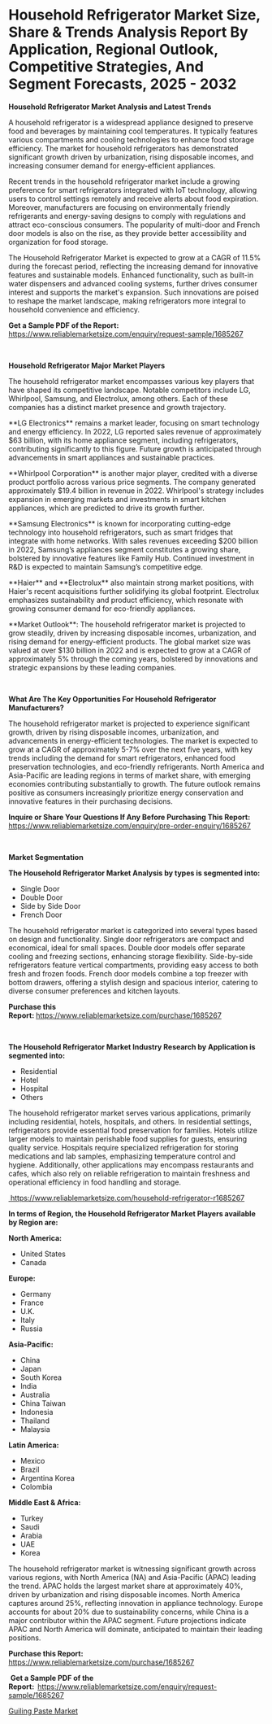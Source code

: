 <p><h1>Household Refrigerator Market Size, Share & Trends Analysis Report By Application, Regional Outlook, Competitive Strategies, And Segment Forecasts, 2025 - 2032</h1></p><p><strong>Household Refrigerator Market Analysis and Latest Trends</strong></p>
<p><p>A household refrigerator is a widespread appliance designed to preserve food and beverages by maintaining cool temperatures. It typically features various compartments and cooling technologies to enhance food storage efficiency. The market for household refrigerators has demonstrated significant growth driven by urbanization, rising disposable incomes, and increasing consumer demand for energy-efficient appliances. </p><p>Recent trends in the household refrigerator market include a growing preference for smart refrigerators integrated with IoT technology, allowing users to control settings remotely and receive alerts about food expiration. Moreover, manufacturers are focusing on environmentally friendly refrigerants and energy-saving designs to comply with regulations and attract eco-conscious consumers. The popularity of multi-door and French door models is also on the rise, as they provide better accessibility and organization for food storage.</p><p>The Household Refrigerator Market is expected to grow at a CAGR of 11.5% during the forecast period, reflecting the increasing demand for innovative features and sustainable models. Enhanced functionality, such as built-in water dispensers and advanced cooling systems, further drives consumer interest and supports the market's expansion. Such innovations are poised to reshape the market landscape, making refrigerators more integral to household convenience and efficiency.</p></p>
<p><strong>Get a Sample PDF of the Report:&nbsp;</strong> <a href="https://www.reliablemarketsize.com/enquiry/request-sample/1685267?utm_campaign=2723&utm_medium=2&utm_source=Github&utm_content=ia&utm_term=26032025&utm_id=household-refrigerator">https://www.reliablemarketsize.com/enquiry/request-sample/1685267</a></p>
<p>&nbsp;</p>
<p><strong>Household Refrigerator Major Market Players</strong></p>
<p><p>The household refrigerator market encompasses various key players that have shaped its competitive landscape. Notable competitors include LG, Whirlpool, Samsung, and Electrolux, among others. Each of these companies has a distinct market presence and growth trajectory.</p><p>**LG Electronics** remains a market leader, focusing on smart technology and energy efficiency. In 2022, LG reported sales revenue of approximately $63 billion, with its home appliance segment, including refrigerators, contributing significantly to this figure. Future growth is anticipated through advancements in smart appliances and sustainable practices.</p><p>**Whirlpool Corporation** is another major player, credited with a diverse product portfolio across various price segments. The company generated approximately $19.4 billion in revenue in 2022. Whirlpool's strategy includes expansion in emerging markets and investments in smart kitchen appliances, which are predicted to drive its growth further.</p><p>**Samsung Electronics** is known for incorporating cutting-edge technology into household refrigerators, such as smart fridges that integrate with home networks. With sales revenues exceeding $200 billion in 2022, Samsung’s appliances segment constitutes a growing share, bolstered by innovative features like Family Hub. Continued investment in R&D is expected to maintain Samsung’s competitive edge.</p><p>**Haier** and **Electrolux** also maintain strong market positions, with Haier's recent acquisitions further solidifying its global footprint. Electrolux emphasizes sustainability and product efficiency, which resonate with growing consumer demand for eco-friendly appliances.</p><p>**Market Outlook**: The household refrigerator market is projected to grow steadily, driven by increasing disposable incomes, urbanization, and rising demand for energy-efficient products. The global market size was valued at over $130 billion in 2022 and is expected to grow at a CAGR of approximately 5% through the coming years, bolstered by innovations and strategic expansions by these leading companies.</p></p>
<p>&nbsp;</p>
<p><strong>What Are The Key Opportunities For Household Refrigerator Manufacturers?</strong></p>
<p><p>The household refrigerator market is projected to experience significant growth, driven by rising disposable incomes, urbanization, and advancements in energy-efficient technologies. The market is expected to grow at a CAGR of approximately 5-7% over the next five years, with key trends including the demand for smart refrigerators, enhanced food preservation technologies, and eco-friendly refrigerants. North America and Asia-Pacific are leading regions in terms of market share, with emerging economies contributing substantially to growth. The future outlook remains positive as consumers increasingly prioritize energy conservation and innovative features in their purchasing decisions.</p></p>
<p><strong>Inquire or Share Your Questions If Any Before Purchasing This Report:</strong> <a href="https://www.reliablemarketsize.com/enquiry/pre-order-enquiry/1685267?utm_campaign=2723&utm_medium=2&utm_source=Github&utm_content=ia&utm_term=26032025&utm_id=household-refrigerator">https://www.reliablemarketsize.com/enquiry/pre-order-enquiry/1685267</a></p>
<p>&nbsp;</p>
<p><strong>Market Segmentation</strong></p>
<p><strong>The Household Refrigerator Market Analysis by types is segmented into:</strong></p>
<p><ul><li>Single Door</li><li>Double Door</li><li>Side by Side Door</li><li>French Door</li></ul></p>
<p><p>The household refrigerator market is categorized into several types based on design and functionality. Single door refrigerators are compact and economical, ideal for small spaces. Double door models offer separate cooling and freezing sections, enhancing storage flexibility. Side-by-side refrigerators feature vertical compartments, providing easy access to both fresh and frozen foods. French door models combine a top freezer with bottom drawers, offering a stylish design and spacious interior, catering to diverse consumer preferences and kitchen layouts.</p></p>
<p><strong>Purchase this Report:&nbsp;</strong><a href="https://www.reliablemarketsize.com/purchase/1685267?utm_campaign=2723&utm_medium=2&utm_source=Github&utm_content=ia&utm_term=26032025&utm_id=household-refrigerator">https://www.reliablemarketsize.com/purchase/1685267</a></p>
<p>&nbsp;</p>
<p><strong>The Household Refrigerator Market Industry Research by Application is segmented into:</strong></p>
<p><ul><li>Residential</li><li>Hotel</li><li>Hospital</li><li>Others</li></ul></p>
<p><p>The household refrigerator market serves various applications, primarily including residential, hotels, hospitals, and others. In residential settings, refrigerators provide essential food preservation for families. Hotels utilize larger models to maintain perishable food supplies for guests, ensuring quality service. Hospitals require specialized refrigeration for storing medications and lab samples, emphasizing temperature control and hygiene. Additionally, other applications may encompass restaurants and cafes, which also rely on reliable refrigeration to maintain freshness and operational efficiency in food handling and storage.</p></p>
<p><a href="https://www.reliablemarketsize.com/household-refrigerator-r1685267?utm_campaign=2723&utm_medium=2&utm_source=Github&utm_content=ia&utm_term=26032025&utm_id=household-refrigerator">&nbsp;https://www.reliablemarketsize.com/household-refrigerator-r1685267</a></p>
<p><strong>In terms of Region, the Household Refrigerator Market Players available by Region are:</strong></p>
<p>
    <p> <strong> North America: </strong>
        <ul>
            <li>United States</li>
            <li>Canada</li>
        </ul>
        </p> 
    <p> <strong> Europe: </strong>
        <ul>
            <li>Germany</li>
            <li>France</li>
            <li>U.K.</li>
            <li>Italy</li>
            <li>Russia</li>
        </ul>
        </p> 
    <p> <strong> Asia-Pacific: </strong>
        <ul>
            <li>China</li>
            <li>Japan</li>
            <li>South Korea</li>
            <li>India</li>
            <li>Australia</li>
            <li>China Taiwan</li>
            <li>Indonesia</li>
            <li>Thailand</li>
            <li>Malaysia</li>
        </ul>
        </p> 
    <p> <strong> Latin America: </strong>
        <ul>
            <li>Mexico</li>
            <li>Brazil</li>
            <li>Argentina Korea</li>
            <li>Colombia</li>
        </ul>
        </p> 
    <p> <strong> Middle East & Africa: </strong>
        <ul>
            <li>Turkey</li>
            <li>Saudi</li>
            <li>Arabia</li>
            <li>UAE</li>
            <li>Korea</li>
        </ul>
    </p>
    </p>
<p><p>The household refrigerator market is witnessing significant growth across various regions, with North America (NA) and Asia-Pacific (APAC) leading the trend. APAC holds the largest market share at approximately 40%, driven by urbanization and rising disposable incomes. North America captures around 25%, reflecting innovation in appliance technology. Europe accounts for about 20% due to sustainability concerns, while China is a major contributor within the APAC segment. Future projections indicate APAC and North America will dominate, anticipated to maintain their leading positions.</p></p>
<p><strong>Purchase this Report: </strong><a href="https://www.reliablemarketsize.com/purchase/1685267?utm_campaign=2723&utm_medium=2&utm_source=Github&utm_content=ia&utm_term=26032025&utm_id=household-refrigerator">https://www.reliablemarketsize.com/purchase/1685267</a></p>
<p>&nbsp;<strong>Get a Sample PDF of the Report:&nbsp;&nbsp;</strong><a href="https://www.reliablemarketsize.com/enquiry/request-sample/1685267?utm_campaign=2723&utm_medium=2&utm_source=Github&utm_content=ia&utm_term=26032025&utm_id=household-refrigerator">https://www.reliablemarketsize.com/enquiry/request-sample/1685267</a></p>
<p><strong></strong></p>
<p><p><a href="https://github.com/organophelia8282/Market-Research-Report-List-1/blob/main/guiling-paste-market.md?utm_campaign=2723&utm_medium=2&utm_source=Github&utm_content=ia&utm_term=26032025&utm_id=household-refrigerator">Guiling Paste Market</a></p></p>
